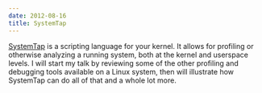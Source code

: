 ```yaml
---
date: 2012-08-16
title: SystemTap
---
```

[SystemTap](http://sourceware.org/systemtap/) is a scripting language for your kernel. It allows for profiling or otherwise analyzing a running system, both at the kernel and userspace levels. I will start my talk by reviewing some of the other profiling and debugging tools available on a Linux system, then will illustrate how SystemTap can do all of that and a whole lot more.
